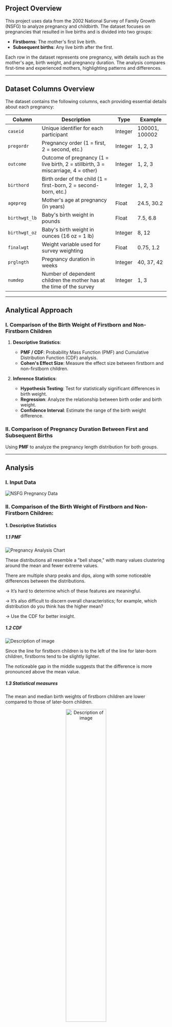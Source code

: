 ## Project Overview

This project uses data from the 2002 National Survey of Family Growth (NSFG) to analyze pregnancy and childbirth. The dataset focuses on pregnancies that resulted in live births and is divided into two groups:

- **Firstborns**: The mother's first live birth.
- **Subsequent births**: Any live birth after the first.

Each row in the dataset represents one pregnancy, with details such as the mother's age, birth weight, and pregnancy duration. The analysis compares first-time and experienced mothers, highlighting patterns and differences.

---

## Dataset Columns Overview

The dataset contains the following columns, each providing essential details about each pregnancy:

| **Column**      | **Description**                                                                 | **Type**   | **Example**         |
|-----------------|---------------------------------------------------------------------------------|------------|---------------------|
| `caseid`        | Unique identifier for each participant                                           | Integer    | 100001, 100002      |
| `pregordr`      | Pregnancy order (1 = first, 2 = second, etc.)                                    | Integer    | 1, 2, 3             |
| `outcome`       | Outcome of pregnancy (1 = live birth, 2 = stillbirth, 3 = miscarriage, 4 = other) | Integer    | 1, 2, 3             |
| `birthord`      | Birth order of the child (1 = first-born, 2 = second-born, etc.)                 | Integer    | 1, 2, 3             |
| `agepreg`       | Mother's age at pregnancy (in years)                                             | Float      | 24.5, 30.2          |
| `birthwgt_lb`   | Baby's birth weight in pounds                                                    | Float      | 7.5, 6.8            |
| `birthwgt_oz`   | Baby's birth weight in ounces (16 oz = 1 lb)                                     | Integer    | 8, 12               |
| `finalwgt`      | Weight variable used for survey weighting                                         | Float      | 0.75, 1.2           |
| `prglngth`      | Pregnancy duration in weeks                                                      | Integer    | 40, 37, 42          |
| `numdep`        | Number of dependent children the mother has at the time of the survey            | Integer    | 1, 3                |

---

## Analytical Approach

### I. Comparison of the Birth Weight of Firstborn and Non-Firstborn Children

1. **Descriptive Statistics**:
   - **PMF / CDF**: Probability Mass Function (PMF) and Cumulative Distribution Function (CDF) analysis.
   - **Cohen's Effect Size**: Measure the effect size between firstborn and non-firstborn children.

2. **Inference Statistics**:
   - **Hypothesis Testing**: Test for statistically significant differences in birth weight.
   - **Regression**: Analyze the relationship between birth order and birth weight.
   - **Confidence Interval**: Estimate the range of the birth weight difference.

### II. Comparison of Pregnancy Duration Between First and Subsequent Births

Using **PMF** to analyze the pregnancy length distribution for both groups.

---

## Analysis

### I. Input Data

![NSFG Pregnancy Data](https://github.com/mydg13/mydg_project/blob/main/image/image1.png?raw=true)



### II. Comparison of the Birth Weight of Firstborn and Non-Firstborn Children:

#### 1. Descriptive Statistics

##### 1.1 PMF

![Pregnancy Analysis Chart](https://github.com/mydg13/mydg_project/blob/main/image/image2.png?raw=true)

These distributions all resemble a "bell shape," with many values clustering around the mean and fewer extreme values.

There are multiple sharp peaks and dips, along with some noticeable differences between the distributions.

→ It’s hard to determine which of these features are meaningful.

→ It’s also difficult to discern overall characteristics; for example, which distribution do you think has the higher mean?

→ Use the CDF for better insight.

##### 1.2 CDF

![Description of image](https://github.com/mydg13/BirthData_Project/blob/main/image/image3.png?raw=true)

Since the line for firstborn children is to the left of the line for later-born children, firstborns tend to be slightly lighter.

The noticeable gap in the middle suggests that the difference is more pronounced above the mean value.

##### 1.3 Statistical measures

The mean and median birth weights of firstborn children are lower compared to those of later-born children.

<p align="center">
  <img src="https://github.com/mydg13/BirthData_Project/blob/main/image/image4.png?raw=true" alt="Description of image" width="50%" />
</p>


##### 1.4 Cohen's Effect Size

Firstborn children are lighter than later-born children, but the difference is small.

<p align="center">
  <img src="https://github.com/mydg13/BirthData_Project/blob/main/image/image5.png?raw=true" alt="Description of image" width="50%" />
</p>


#### 2.Inference Statistic

#### 2.1 Hypothesis Testing

It can be observed that the average birth weight of the newborns is slightly lower. Now, we will examine whether this effect is statistically significant.

<p align="center">
  <img src="https://github.com/mydg13/BirthData_Project/blob/main/image/image6.png?raw=true" alt="Description of image" width="50%" />
</p>


#### 2.2 Regression

It has been observed that first-born children tend to weigh less than their later-born siblings, and this effect is statistically significant. However, this result is somewhat surprising, as there is no obvious biological mechanism that would necessarily cause first-borns to be lighter. This raises the question of whether the observed relationship might be spurious.

Input:

- Independent variable: isfirst (a dummy variable indicating whether the child is first-born)

- Dependent variable (target for prediction): totalwgt_lb (birth weight in pounds)

- This model compares the average birth weight of first-born children with that of non-first-born children.

Findings:

- Coefficient of isfirst[T.True] (-0.1248): First-born children (isfirst=True) weigh on average 0.1248 pounds less than non-first-born children.

- R-squared (0.002): The model explains about 0.2% of the variation in birth weight based on whether the child is first-born.→ Being first-born is just one of many factors that influence birth weight; many other important variables are not captured in this model.

- P-value for isfirst[T.True] (0.000):The result is highly statistically significant, suggesting that the difference in weight between first-born and non-first-born children is unlikely to be due to random chance and may be driven by an underlying factor.

Conclusion:

- There is a measurable difference in birth weight between first-born and later-born children (first-borns tend to weigh less). However, the variable isfirst accounts for only a very small portion of the variation in birth weight. This implies that while the effect exists, its practical impact is minimal, and many other factors contribute to birth weight that are not included in the model.

<p align="center">
  <img src="https://github.com/mydg13/BirthData_Project/blob/main/image/image7.png?raw=true" alt="Description of image" width="70%" />
</p>

#### 2.3 Confidence Interval

<p align="center">
  <img src="https://github.com/mydg13/BirthData_Project/blob/main/image/image11.png?raw=true" alt="Description of image" width="70%" />
</p>


### II.Comparison of the Birth Weight of Firstborn and Non-Firstborn Children

The probability mass function (PMF) of firstborn children (blue) tends to be more right-skewed compared to the PMF of later-born children (red).

<p align="center">
  <img src="https://github.com/mydg13/BirthData_Project/blob/main/image/image8.png?raw=true" alt="Chart 1" width="45%" />
  <img src="https://github.com/mydg13/BirthData_Project/blob/main/image/image9.png?raw=true" alt="Chart 2" width="45%" />
</p>


Zoom in on the difference

![Pregnancy Analysis Chart](https://github.com/mydg13/mydg_project/blob/main/image/image10.png?raw=true)

Explanation

- X-axis: Represents the number of pregnancy weeks, ranging from 30 to 46 weeks.

- Y-axis: Represents the probability difference (measured in percentage points) between first pregnancies and subsequent pregnancies.

- Positive values: Indicate that the probability is higher for first pregnancies.

- Negative values: Indicate that the probability is higher for subsequent pregnancies.

Observations :

- From 30 to 37 weeks: The probability difference is relatively small, fluctuating around zero, indicating that the likelihood of first and subsequent pregnancies occurring within this range is nearly the same.

- At 38 weeks: The difference is negative and at its largest, showing that subsequent pregnancies are significantly more likely to occur at this week compared to first pregnancies.

- At 39 and 40 weeks: The difference remains negative but is smaller than at 38 weeks.

- From 41 to 43 weeks: The difference is positive, indicating that first pregnancies are more likely to extend into this range than subsequent pregnancies.

From 44 to 46 weeks: The difference is close to zero, suggesting that the probability of first and subsequent pregnancies occurring in this period is nearly equal.

=> The chart reveals a clear distinction in pregnancy duration between first and subsequent pregnancies.

=> First pregnancies tend to last longer (notably between 41-43 weeks), whereas subsequent pregnancies tend to conclude earlier (especially at 38 weeks).

